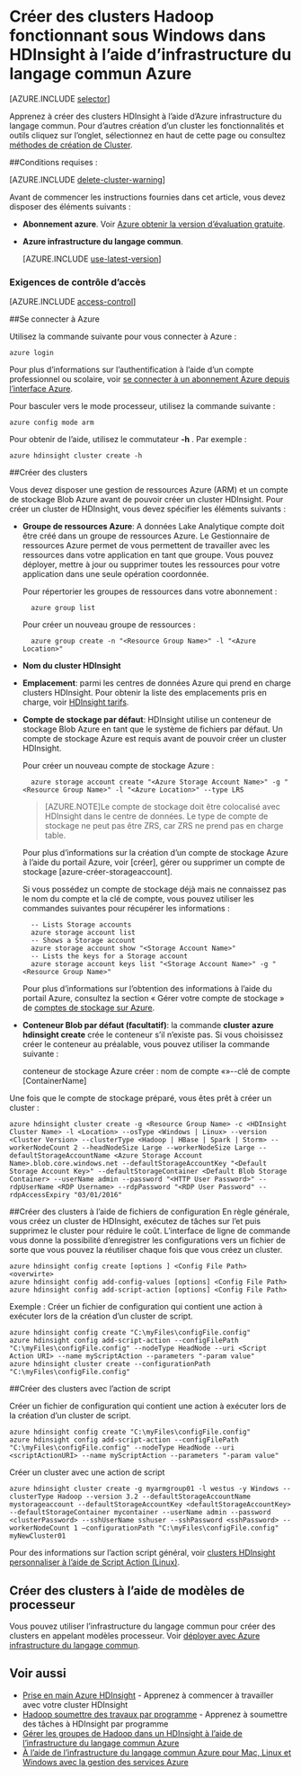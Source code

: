 <properties
   pageTitle="Créer des clusters Hadoop fonctionnant sous Windows dans HDInsight à l’aide d’infrastructure du langage commun Azure"
    description="Apprenez à créer des clusters pour Azure HDInsight à l’aide de Azure infrastructure du langage commun."
   services="hdinsight"
   documentationCenter=""
   tags="azure-portal"
   authors="mumian"
   manager="jhubbard"
   editor="cgronlun"/>

<tags
   ms.service="hdinsight"
   ms.devlang="na"
   ms.topic="article"
   ms.tgt_pltfrm="na"
   ms.workload="big-data"
   ms.date="09/02/2016"
   ms.author="jgao"/>

# <a name="create-windows-based-hadoop-clusters-in-hdinsight-using-azure-cli"></a>Créer des clusters Hadoop fonctionnant sous Windows dans HDInsight à l’aide d’infrastructure du langage commun Azure

[AZURE.INCLUDE [selector](../../includes/hdinsight-selector-create-clusters.md)]

Apprenez à créer des clusters HDInsight à l’aide d’Azure infrastructure du langage commun. Pour d’autres création d’un cluster les fonctionnalités et outils cliquez sur l’onglet, sélectionnez en haut de cette page ou consultez [méthodes de création de Cluster](hdinsight-provision-clusters.md#cluster-creation-methods).

##<a name="prerequisites"></a>Conditions requises :

[AZURE.INCLUDE [delete-cluster-warning](../../includes/hdinsight-delete-cluster-warning.md)]


Avant de commencer les instructions fournies dans cet article, vous devez disposer des éléments suivants :

- **Abonnement azure**. Voir [Azure obtenir la version d’évaluation gratuite](https://azure.microsoft.com/documentation/videos/get-azure-free-trial-for-testing-hadoop-in-hdinsight/).
- **Azure infrastructure du langage commun**.

    [AZURE.INCLUDE [use-latest-version](../../includes/hdinsight-use-latest-cli.md)] 

### <a name="access-control-requirements"></a>Exigences de contrôle d’accès

[AZURE.INCLUDE [access-control](../../includes/hdinsight-access-control-requirements.md)]

##<a name="connect-to-azure"></a>Se connecter à Azure

Utilisez la commande suivante pour vous connecter à Azure :

    azure login

Pour plus d’informations sur l’authentification à l’aide d’un compte professionnel ou scolaire, voir [se connecter à un abonnement Azure depuis l’interface Azure](../xplat-cli-connect.md).

Pour basculer vers le mode processeur, utilisez la commande suivante :

    azure config mode arm

Pour obtenir de l’aide, utilisez le commutateur **-h** .  Par exemple :

    azure hdinsight cluster create -h

##<a name="create-clusters"></a>Créer des clusters

Vous devez disposer une gestion de ressources Azure (ARM) et un compte de stockage Blob Azure avant de pouvoir créer un cluster HDInsight. Pour créer un cluster de HDInsight, vous devez spécifier les éléments suivants :

- **Groupe de ressources Azure**: A données Lake Analytique compte doit être créé dans un groupe de ressources Azure. Le Gestionnaire de ressources Azure permet de vous permettent de travailler avec les ressources dans votre application en tant que groupe. Vous pouvez déployer, mettre à jour ou supprimer toutes les ressources pour votre application dans une seule opération coordonnée.

    Pour répertorier les groupes de ressources dans votre abonnement :

        azure group list

    Pour créer un nouveau groupe de ressources :

        azure group create -n "<Resource Group Name>" -l "<Azure Location>"

- **Nom du cluster HDInsight**

- **Emplacement**: parmi les centres de données Azure qui prend en charge clusters HDInsight. Pour obtenir la liste des emplacements pris en charge, voir [HDInsight tarifs](https://azure.microsoft.com/pricing/details/hdinsight/).

- **Compte de stockage par défaut**: HDInsight utilise un conteneur de stockage Blob Azure en tant que le système de fichiers par défaut. Un compte de stockage Azure est requis avant de pouvoir créer un cluster HDInsight.

    Pour créer un nouveau compte de stockage Azure :

        azure storage account create "<Azure Storage Account Name>" -g "<Resource Group Name>" -l "<Azure Location>" --type LRS

    > [AZURE.NOTE]Le compte de stockage doit être colocalisé avec HDInsight dans le centre de données.
    > Le type de compte de stockage ne peut pas être ZRS, car ZRS ne prend pas en charge table.

    Pour plus d’informations sur la création d’un compte de stockage Azure à l’aide du portail Azure, voir [créer], gérer ou supprimer un compte de stockage [azure-créer-storageaccount].

    Si vous possédez un compte de stockage déjà mais ne connaissez pas le nom du compte et la clé de compte, vous pouvez utiliser les commandes suivantes pour récupérer les informations :

        -- Lists Storage accounts
        azure storage account list
        -- Shows a Storage account
        azure storage account show "<Storage Account Name>"
        -- Lists the keys for a Storage account
        azure storage account keys list "<Storage Account Name>" -g "<Resource Group Name>"

    Pour plus d’informations sur l’obtention des informations à l’aide du portail Azure, consultez la section « Gérer votre compte de stockage » de [comptes de stockage sur Azure](../storage/storage-create-storage-account#manage-your-storage-account).

- **Conteneur Blob par défaut (facultatif)**: la commande **cluster azure hdinsight create** crée le conteneur s’il n’existe pas. Si vous choisissez créer le conteneur au préalable, vous pouvez utiliser la commande suivante :

    conteneur de stockage Azure créer : nom de compte «<Storage Account Name>»--clé de compte <Storage Account Key> [ContainerName]

Une fois que le compte de stockage préparé, vous êtes prêt à créer un cluster :


    azure hdinsight cluster create -g <Resource Group Name> -c <HDInsight Cluster Name> -l <Location> --osType <Windows | Linux> --version <Cluster Version> --clusterType <Hadoop | HBase | Spark | Storm> --workerNodeCount 2 --headNodeSize Large --workerNodeSize Large --defaultStorageAccountName <Azure Storage Account Name>.blob.core.windows.net --defaultStorageAccountKey "<Default Storage Account Key>" --defaultStorageContainer <Default Blob Storage Container> --userName admin --password "<HTTP User Password>" --rdpUserName <RDP Username> --rdpPassword "<RDP User Password" --rdpAccessExpiry "03/01/2016"


##<a name="create-clusters-using-configuration-files"></a>Créer des clusters à l’aide de fichiers de configuration
En règle générale, vous créez un cluster de HDInsight, exécutez de tâches sur l’et puis supprimez le cluster pour réduire le coût. L’interface de ligne de commande vous donne la possibilité d’enregistrer les configurations vers un fichier de sorte que vous pouvez la réutiliser chaque fois que vous créez un cluster.  

    azure hdinsight config create [options ] <Config File Path> <overwirte>
    azure hdinsight config add-config-values [options] <Config File Path>
    azure hdinsight config add-script-action [options] <Config File Path>

Exemple : Créer un fichier de configuration qui contient une action à exécuter lors de la création d’un cluster de script.

    azure hdinsight config create "C:\myFiles\configFile.config"
    azure hdinsight config add-script-action --configFilePath "C:\myFiles\configFile.config" --nodeType HeadNode --uri <Script Action URI> --name myScriptAction --parameters "-param value"
    azure hdinsight cluster create --configurationPath "C:\myFiles\configFile.config"

##<a name="create-clusters-with-script-action"></a>Créer des clusters avec l’action de script

Créer un fichier de configuration qui contient une action à exécuter lors de la création d’un cluster de script.

    azure hdinsight config create "C:\myFiles\configFile.config"
    azure hdinsight config add-script-action --configFilePath "C:\myFiles\configFile.config" --nodeType HeadNode --uri <scriptActionURI> --name myScriptAction --parameters "-param value"

Créer un cluster avec une action de script

    azure hdinsight cluster create -g myarmgroup01 -l westus -y Windows --clusterType Hadoop --version 3.2 --defaultStorageAccountName mystorageaccount --defaultStorageAccountKey <defaultStorageAccountKey> --defaultStorageContainer mycontainer --userName admin --password <clusterPassword> --sshUserName sshuser --sshPassword <sshPassword> --workerNodeCount 1 –configurationPath "C:\myFiles\configFile.config" myNewCluster01


Pour des informations sur l’action script général, voir [clusters HDInsight personnaliser à l’aide de Script Action (Linux)](hdinsight-hadoop-customize-cluster.md).


## <a name="create-clusters-using-arm-templates"></a>Créer des clusters à l’aide de modèles de processeur

Vous pouvez utiliser l’infrastructure du langage commun pour créer des clusters en appelant modèles processeur. Voir [déployer avec Azure infrastructure du langage commun](hdinsight-hadoop-create-windows-clusters-arm-templates.md#deploy-with-azure-cli).

## <a name="see-also"></a>Voir aussi

- [Prise en main Azure HDInsight](hdinsight-hadoop-linux-tutorial-get-started.md) - Apprenez à commencer à travailler avec votre cluster HDInsight
- [Hadoop soumettre des travaux par programme](hdinsight-submit-hadoop-jobs-programmatically.md) - Apprenez à soumettre des tâches à HDInsight par programme
- [Gérer les groupes de Hadoop dans un HDInsight à l’aide de l’infrastructure du langage commun Azure](hdinsight-administer-use-command-line.md)
- [À l’aide de l’infrastructure du langage commun Azure pour Mac, Linux et Windows avec la gestion des services Azure](../virtual-machines-command-line-tools.md)
